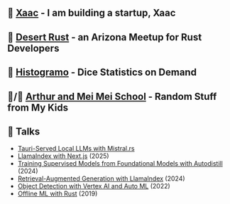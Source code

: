 ## 🤖 [Xaac](https://www.xaac.com) - I am building a startup, Xaac
## 🦀 [Desert Rust](https://azdevs.github.io/desert-rustaceans/) - an Arizona Meetup for Rust Developers
## 🎲 [Histogramo](https://www.histogramo.com/) - Dice Statistics on Demand
## 👦/👧 [Arthur and Mei Mei School](https://www.arthurmeimei.com/) - Random Stuff from My Kids
## 💬 Talks
- [Tauri-Served Local LLMs with Mistral.rs](https://github.com/danielbank/tauri-mistral-chat)
- [LlamaIndex with Next.js](https://github.com/danielbank/llamaindex-nextjs-demo) (2025)
- [Training Supervised Models from Foundational Models with Autodistill](https://github.com/danielbank/label-with-autodistill) (2024)
- [Retrieval-Augmented Generation with LlamaIndex](https://github.com/danielbank/rag-llamaindex) (2024)
- [Object Detection with Vertex AI and Auto ML](https://github.com/danielbank/object-detection) (2022)
- [Offline ML with Rust](https://github.com/danielbank/offline-ml) (2019)
